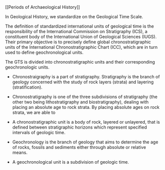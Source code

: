 [[Periods of Archaeological History]]

In Geological History, we standardize on the Geological Time Scale.

The definition of standardized international units of geological time is the responsibility of the International Commission on Stratigraphy (ICS), a constituent body of the International Union of Geological Sciences (IUGS). Their primary objective is to precisely define global chronostratigraphic units of the International Chronostratigraphic Chart (ICC), which are in turn used to define geochronological units.

The GTS is divided into chronostratigraphic units and their corresponding geochronologic units.

- Chronostraigraphy is a part of stratigraphy. Stratigraphy is the branch of geology concerned with the study of rock layers (strata) and layering (stratification).
- Chronostratigraphy is one of the three subdivisions of stratigraphy (the other two being lithostratigraphy and biostratigraphy), dealing with placing an absolute age to rock strata. By placing absolute ages on rock strata, we are able to 
- A chronostratigraphic unit is a body of rock, layered or unlayered, that is defined between stratigraphic horizons which represent specified intervals of geologic time.

- Geochronology is the branch of geology that aims to determine the age of rocks, fossils and sediments either through absolute or relative means.
- A geochronological unit is a subdivision of geologic time.
